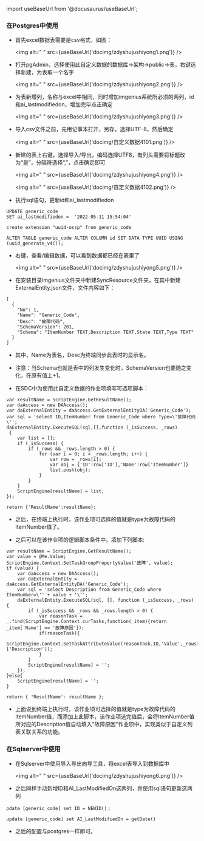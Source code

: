 
import useBaseUrl from '@docusaurus/useBaseUrl';

### 在Postgres中使用

* 首先excel数据表需要是csv格式，如图：

  <img alt=" " src={useBaseUrl('docimg/zdyshujushiyong1.png')} />

* 打开pgAdmin，选择使用此自定义数据的数据库→架构→public→表，右键选择新建，为表取一个名字

  <img alt=" " src={useBaseUrl('docimg/zdyshujushiyong2.png')} />

* 为表新增列，名称与excel中相同，同时增加imgenius系统所必须的两列，id和ai_lastmodifiedon，增加完毕点击确定

  <img alt=" " src={useBaseUrl('docimg/zdyshujushiyong3.png')} />

* 导入csv文件之前，先用记事本打开，另存，选择UTF-8，然后确定

  <img alt=" " src={useBaseUrl('docimg/自定义数据4101.png')} />

* 新建的表上右键，选择导入/导出，编码选择UTF8，有列头需要将标题改为“是”，分隔符选择“,”，点击确定即可

  <img alt=" " src={useBaseUrl('docimg/zdyshujushiyong4.png')} />

  <img alt=" " src={useBaseUrl('docimg/自定义数据4102.png')} />

* 执行sql语句，更新id和ai_lastmodifiedon

```
UPDATE generic_code 
SET ai_lastmodifiedon =  '2022-05-11 15:54:04'

create extension "uuid-ossp" from generic_code

ALTER TABLE generic_code ALTER COLUMN id SET DATA TYPE UUID USING (uuid_generate_v4());

```

* 右键，查看/编辑数据，可以看到数据都已经在表里了

  <img alt=" " src={useBaseUrl('docimg/zdyshujushiyong5.png')} />

* 在安装目录imgenius文件夹中新建SyncResource文件夹，在其中新建ExternalEntity.json文件，文件内容如下：

```
[
  {
    "No": 1,
    "Name": "Generic_Code",
    "Desc": "故障代码",
    "SchemaVersion": 201,
    "Schema": "ItemNumber TEXT,Description TEXT,State TEXT,Type TEXT"
  }
]
```

* 其中，Name为表名，Desc为终端同步此表时的显示名。

* 注意：当Schema也就是表中的列发生变化时，SchemaVersion也要随之变化，在原有值上+1。

* 在SDC中为使用此自定义数据的作业项填写可选项脚本：

```
var resultName = ScriptEngine.GetResultName();
var daAccess = new DAAccess();
var daExternalEntity = daAccess.GetExternalEntityDA('Generic_Code'); 
var sql = 'select ID,ItemNumber from Generic_Code where Type=\'故障代码\''; 
daExternalEntity.ExecuteSQL(sql,[],function (_isSuccess, _rows) 
 {
    var list = [];
    if (_isSuccess) {    
        if (_rows && _rows.length > 0) {
            for (var i = 0; i < _rows.length; i++) {
                var row = _rows[i];
                var obj = {'ID':row['ID'],'Name':row['ItemNumber']}
                list.push(obj); 
            }
        }
    }
    ScriptEngine[resultName] = list;
});

return {'ResultName':resultName};

```

* 之后，在终端上执行时，该作业项可选择的值就是type为故障代码的ItemNumber值了。

* 之后可以在该作业项的逻辑脚本条件中，填加下列脚本:

```
var resultName = ScriptEngine.GetResultName();
var value = @Me.Value;
ScriptEngine.Context.SetTaskGroupPropertyValue('故障', value);
if (value) {
    var daAccess = new DAAccess();
    var daExternalEntity = daAccess.GetExternalEntityDA('Generic_Code');
    var sql = 'select Description from Generic_Code where ItemNumber=\'' + value + '\'';
    daExternalEntity.ExecuteSQL(sql, [], function (_isSuccess, _rows) {
        if (_isSuccess && _rows && _rows.length > 0) {
            var reasonTask = _.find(ScriptEngine.Context.curTasks,function(_item){return _item['Name'] == '故障原因'});
            if(reasonTask){
            	ScriptEngine.Context.SetTaskAttributeValue(reasonTask.ID,'Value',_rows[0]['Description']);
            }
        }
        ScriptEngine[resultName] = '';
    });
}else{
	ScriptEngine[resultName] = '';
}

return { 'ResultName': resultName };

```

* 上面说到终端上执行时，该作业项可选择的值就是type为故障代码的ItemNumber值，而添加上此脚本，该作业项选完值后，会将ItemNumber值所对应的Description值自动填入"故障原因"作业项中，实现类似于自定义列表关联关系的功能。

### 在Sqlserver中使用

* 在Sqlserver中使用导入导出向导工具，将excel表导入到数据库中

  <img alt=" " src={useBaseUrl('docimg/zdyshujushiyong6.png')} />

* 之后同样手动新增ID和AI_LastModifiedOn这两列，并使用sql语句更新这两列

```
pdate [generic_code] set ID = NEWID()；   

update [generic_code] set AI_LastModifiedOn = getDate()

```

* 之后的配置与postgres一样即可。